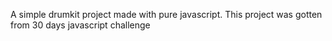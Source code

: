 A simple drumkit project made with pure javascript.
This project was gotten from 30 days javascript challenge
